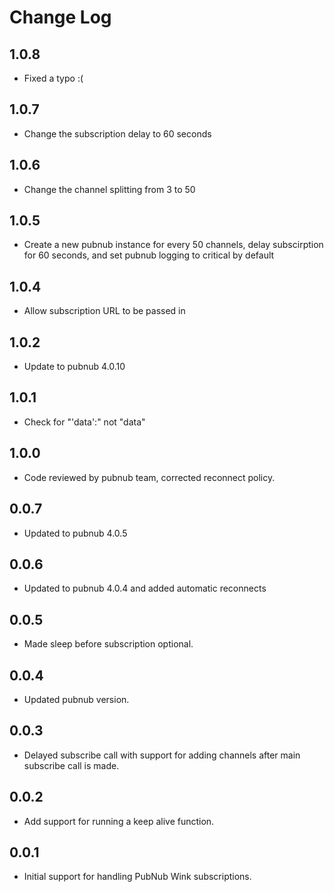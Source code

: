 # Change Log

## 1.0.8
- Fixed a typo :(

## 1.0.7
- Change the subscription delay to 60 seconds

## 1.0.6
- Change the channel splitting from 3 to 50 

## 1.0.5
- Create a new pubnub instance for every 50 channels, delay subscirption for 60 seconds, and set pubnub logging to critical by default

## 1.0.4
- Allow subscription URL to be passed in

## 1.0.2
- Update to pubnub 4.0.10

## 1.0.1
- Check for "'data':" not "data"

## 1.0.0
- Code reviewed by pubnub team, corrected reconnect policy.

## 0.0.7
- Updated to pubnub 4.0.5

## 0.0.6
- Updated to pubnub 4.0.4 and added automatic reconnects

## 0.0.5
- Made sleep before subscription optional.

## 0.0.4
- Updated pubnub version.

## 0.0.3
- Delayed subscribe call with support for adding channels after main subscribe call is made.

## 0.0.2
- Add support for running a keep alive function.

## 0.0.1
- Initial support for handling PubNub Wink subscriptions.
